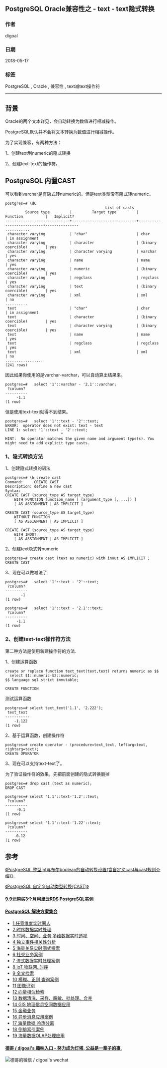 ## PostgreSQL Oracle兼容性之 - text - text隐式转换  
                                                               
### 作者                                                               
digoal                                                               
                                                               
### 日期                                                               
2018-05-17                                                             
                                                               
### 标签                                                               
PostgreSQL , Oracle , 兼容性 , text减text操作符        
                                                               
----                                                               
                                                               
## 背景           
Oracle的两个文本详见，会自动转换为数值进行相减操作。  
  
PostgreSQL默认并不会将文本转换为数值进行相减操作。  
  
为了实现兼容，有两种方法：  
  
1、创建text到numeric的隐式转换  
  
2、创建text-text的操作符。  
  
## PostgreSQL 内置CAST  
  
可以看到varchar是有隐式转numeric的。但是text类型没有隐式转numeric。  
  
```  
postgres=# \dC  
                                             List of casts  
         Source type         |         Target type         |         Function          |   Implicit?     
-----------------------------+-----------------------------+---------------------------+---------------  
...........  
 character varying           | "char"                      | char                      | in assignment  
 character varying           | character                   | (binary coercible)        | yes  
 character varying           | character varying           | varchar                   | yes  
 character varying           | name                        | name                      | yes  
 character varying           | numeric                     | (binary coercible)        | yes  
 character varying           | regclass                    | regclass                  | yes  
 character varying           | text                        | (binary coercible)        | yes  
 character varying           | xml                         | xml                       | no  
..........  
 text                        | "char"                      | char                      | in assignment  
 text                        | character                   | (binary coercible)        | yes  
 text                        | character varying           | (binary coercible)        | yes  
 text                        | name                        | name                      | yes  
 text                        | regclass                    | regclass                  | yes  
 text                        | xml                         | xml                       | no  
.................  
(241 rows)  
```  
  
因此如果你使用的是varchar-varchar，可以自动算出结果来。  
  
```  
postgres=#   select '1'::varchar - '2.1'::varchar;  
 ?column?   
----------  
     -1.1  
(1 row)  
```  
  
但是使用text-text就得不到结果。  
  
```  
postgres=#   select '1'::text - '2'::text;  
ERROR:  operator does not exist: text - text  
LINE 1: select '1'::text - '2'::text;  
                         ^  
HINT:  No operator matches the given name and argument type(s). You might need to add explicit type casts.  
```  
  
### 1、隐式转换方法  
  
1、创建隐式转换的语法  
  
```  
postgres=# \h create cast  
Command:     CREATE CAST  
Description: define a new cast  
Syntax:  
CREATE CAST (source_type AS target_type)  
    WITH FUNCTION function_name [ (argument_type [, ...]) ]  
    [ AS ASSIGNMENT | AS IMPLICIT ]  
  
CREATE CAST (source_type AS target_type)  
    WITHOUT FUNCTION  
    [ AS ASSIGNMENT | AS IMPLICIT ]  
  
CREATE CAST (source_type AS target_type)  
    WITH INOUT  
    [ AS ASSIGNMENT | AS IMPLICIT ]  
```  
  
2、创建text隐式转numeric  
  
```  
postgres=# create cast (text as numeric) with inout AS IMPLICIT ;  
CREATE CAST  
```  
  
3、现在可以做减法了  
  
```  
postgres=#   select '1'::text - '2'::text;  
 ?column?   
----------  
       -1  
(1 row)  
  
postgres=#   select '1'::text - '2.1'::text;  
 ?column?   
----------  
     -1.1  
(1 row)  
```  
  
### 2、创建text-text操作符方法  
  
第二种方法是使用新建操作符的方法.  
  
1、创建运算函数  
  
```  
create or replace function text_text(text,text) returns numeric as $$  
  select $1::numeric-$2::numeric;  
$$ language sql strict immutable;  
  
CREATE FUNCTION  
```  
  
测试运算函数  
  
```  
postgres=# select text_text('1.1', '2.222');  
 text_text   
-----------  
    -1.122  
(1 row)  
```  
  
2、基于运算函数，创建操作符  
  
```  
postgres=# create operator - (procedure=text_text, leftarg=text, rightarg=text);  
CREATE OPERATOR  
```  
  
3、现在可以支持text-text了。  
  
为了验证操作符的效果，先把前面创建的隐式转换删掉  
  
```  
postgres=# drop cast (text as numeric);  
DROP CAST  
```  
  
```  
postgres=# select '1.1'::text-'1.2'::text;  
 ?column?   
----------  
     -0.1  
(1 row)  
  
postgres=# select '1.1'::text-'1.22'::text;  
 ?column?   
----------  
    -0.12  
(1 row)  
```  
  
## 参考  
[《PostgreSQL 整型int与布尔boolean的自动转换设置(含自定义cast与cast规则介绍)》](../201801/20180131_01.md)    
  
[《PostgreSQL 自定义自动类型转换(CAST)》](../201710/20171013_03.md)    
  
  
  
  
  
  
  
  
  
  
  
  
  
  
  
  
  
  
  
  
  
  
  
  
  
  
  
  
  
  
  
  
  
  
  
  
  
  
  
  
  
  
  
  
  
  
#### [9.9元购买3个月阿里云RDS PostgreSQL实例](https://www.aliyun.com/database/postgresqlactivity "57258f76c37864c6e6d23383d05714ea")
  
  
#### [PostgreSQL 解决方案集合](https://yq.aliyun.com/topic/118 "40cff096e9ed7122c512b35d8561d9c8")
- [1 任意维度实时圈人](https://yq.aliyun.com/topic/118 "40cff096e9ed7122c512b35d8561d9c8")
- [2 时序数据实时处理](https://yq.aliyun.com/topic/118 "40cff096e9ed7122c512b35d8561d9c8")
- [3 时间、空间、业务 多维数据实时透视](https://yq.aliyun.com/topic/118 "40cff096e9ed7122c512b35d8561d9c8")
- [4 独立事件相关性分析](https://yq.aliyun.com/topic/118 "40cff096e9ed7122c512b35d8561d9c8")
- [5 海量关系实时图式搜索](https://yq.aliyun.com/topic/118 "40cff096e9ed7122c512b35d8561d9c8")
- [6 社交业务案例](https://yq.aliyun.com/topic/118 "40cff096e9ed7122c512b35d8561d9c8")
- [7 流式数据实时处理案例](https://yq.aliyun.com/topic/118 "40cff096e9ed7122c512b35d8561d9c8")
- [8 IoT 物联网, 时序](https://yq.aliyun.com/topic/118 "40cff096e9ed7122c512b35d8561d9c8")
- [9 全文检索](https://yq.aliyun.com/topic/118 "40cff096e9ed7122c512b35d8561d9c8")
- [10 模糊、正则 查询案例](https://yq.aliyun.com/topic/118 "40cff096e9ed7122c512b35d8561d9c8")
- [11 图像识别](https://yq.aliyun.com/topic/118 "40cff096e9ed7122c512b35d8561d9c8")
- [12 向量相似检索](https://yq.aliyun.com/topic/118 "40cff096e9ed7122c512b35d8561d9c8")
- [13 数据清洗、采样、脱敏、批处理、合并](https://yq.aliyun.com/topic/118 "40cff096e9ed7122c512b35d8561d9c8")
- [14 GIS 地理信息空间数据应用](https://yq.aliyun.com/topic/118 "40cff096e9ed7122c512b35d8561d9c8")
- [15 金融业务](https://yq.aliyun.com/topic/118 "40cff096e9ed7122c512b35d8561d9c8")
- [16 异步消息应用案例](https://yq.aliyun.com/topic/118 "40cff096e9ed7122c512b35d8561d9c8")
- [17 海量数据 冷热分离](https://yq.aliyun.com/topic/118 "40cff096e9ed7122c512b35d8561d9c8")
- [18 倒排索引案例](https://yq.aliyun.com/topic/118 "40cff096e9ed7122c512b35d8561d9c8")
- [19 海量数据OLAP处理应用](https://yq.aliyun.com/topic/118 "40cff096e9ed7122c512b35d8561d9c8")
  
  
#### [德哥 / digoal's 趣味入口 - 努力成为灯塔, 公益是一辈子的事.](https://github.com/digoal/blog/blob/master/README.md "22709685feb7cab07d30f30387f0a9ae")
  
  
![德哥的微信 / digoal's wechat](../pic/digoal_weixin.jpg "f7ad92eeba24523fd47a6e1a0e691b59")
  
